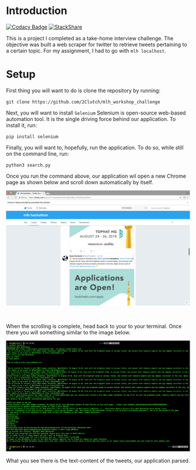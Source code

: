# Introduction

[![Codacy Badge](https://api.codacy.com/project/badge/Grade/542fe3498615477f9a9ad66c412b0555)](https://app.codacy.com/app/2Clutch/mlh_workshop_challenge?utm_source=github.com&utm_medium=referral&utm_content=2Clutch/mlh_workshop_challenge&utm_campaign=badger)
[![StackShare](https://img.shields.io/badge/tech-stack-0690fa.svg?style=flat)](https://stackshare.io/2Clutch/knowledge-purse)

This is a project I completed as a take-home interview challenge. The objective was 
built a web scraper for twitter to retrieve tweets pertaining to a certain topic. For my 
assignment, I had to go with `mlh localhost`.

# Setup

First thing you will want to do is clone the repository by running: <br>
```commandline
git clone https://github.com/2Clutch/mlh_workshop_challenge
```

Next, you will want to install `Selenium` Selenium is open-source web-based automation tool.
It is the single driving force behind our application. To install it, run:
```commandline
pip install selenium
```



Finally, you will want to, hopefully, run the application. To do so, while still on the command line, 
run:
```commandline
python3 search.py
```

Once you run the command above, our application wil open a new Chrome page as shown below 
and scroll down automatically by itself.

![alt text](browser_sample.png)

<br>

When the scrolling is complete, head back to your to your terminal. Once there you will 
something similar to the image below.

![alt_text](terminal_sample.png)

What you see there is the text-content of the tweets, our application
parsed.
